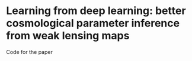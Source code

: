 # Learning from deep learning: better cosmological parameter inference from weak lensing maps


Code for the paper
